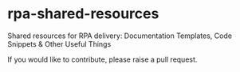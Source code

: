 # rpa-shared-resources
Shared resources for RPA delivery: Documentation Templates, Code Snippets &amp; Other Useful Things

If you would like to contribute, please raise a pull request.
